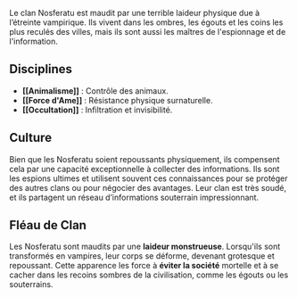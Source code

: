 Le clan Nosferatu est maudit par une terrible laideur physique due à l’étreinte vampirique. Ils vivent dans les ombres, les égouts et les coins les plus reculés des villes, mais ils sont aussi les maîtres de l'espionnage et de l'information.

## Disciplines

- **[[Animalisme]]** : Contrôle des animaux.
- **[[Force d'Ame]]** : Résistance physique surnaturelle.
- **[[Occultation]]** : Infiltration et invisibilité.

## Culture
Bien que les Nosferatu soient repoussants physiquement, ils compensent cela par une capacité exceptionnelle à collecter des informations. Ils sont les espions ultimes et utilisent souvent ces connaissances pour se protéger des autres clans ou pour négocier des avantages. Leur clan est très soudé, et ils partagent un réseau d’informations souterrain impressionnant.

## Fléau de Clan
Les Nosferatu sont maudits par une **laideur monstrueuse**. Lorsqu'ils sont transformés en vampires, leur corps se déforme, devenant grotesque et repoussant. Cette apparence les force à **éviter la société** mortelle et à se cacher dans les recoins sombres de la civilisation, comme les égouts ou les souterrains.